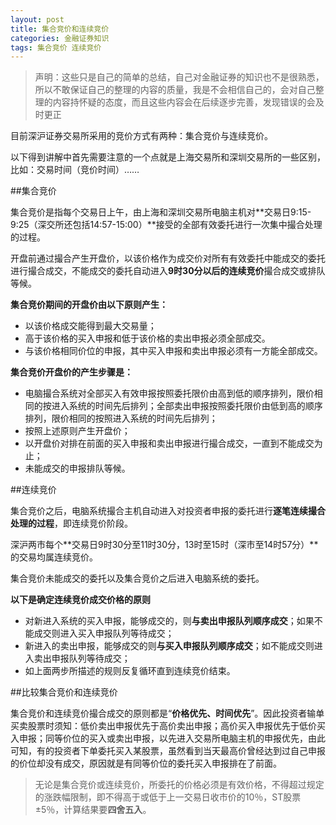 ```yaml
---
layout: post
title: 集合竞价和连续竞价
categories: 金融证券知识
tags: 集合竞价 连续竞价
---
```


>声明：这些只是自己的简单的总结，自己对金融证券的知识也不是很熟悉，所以不敢保证自己的整理的内容的质量，我是不会相信自己的，会对自己整理的内容持怀疑的态度，而且这些内容会在后续逐步完善，发现错误的会及时更正

目前深沪证券交易所采用的竞价方式有两种：集合竞价与连续竞价。

以下得到讲解中首先需要注意的一个点就是上海交易所和深圳交易所的一些区别，比如：交易时间（竞价时间）……

##集合竞价

集合竞价是指每个交易日上午，由上海和深圳交易所电脑主机对**交易日9:15-9:25（深交所还包括14:57-15:00）**接受的全部有效委托进行一次集中撮合处理的过程。

开盘前通过撮合产生开盘价，以该价格作为成交价对所有有效委托中能成交的委托进行撮合成交，不能成交的委托自动进入**9时30分以后的连续竞价**撮合成交或排队等候。

**集合竞价期间的开盘价由以下原则产生：**

* 以该价格成交能得到最大交易量；
* 高于该价格的买入申报和低于该价格的卖出申报必须全部成交。
* 与该价格相同价位的申报，其中买入申报和卖出申报必须有一方能全部成交。

**集合竞价开盘价的产生步骤是：**

* 电脑撮合系统对全部买入有效申报按照委托限价由高到低的顺序排列，限价相同的按进入系统的时间先后排列；全部卖出申报按照委托限价由低到高的顺序排列，限价相同的按照进入系统的时间先后排列；
* 按照上述原则产生开盘价；
* 以开盘价对排在前面的买入申报和卖出申报进行撮合成交，一直到不能成交为止；
* 未能成交的申报排队等候。

##连续竞价

集合竞价之后，电脑系统撮合主机自动进入对投资者申报的委托进行**逐笔连续撮合处理的过程**，即连续竞价阶段。

深沪两市每个**交易日9时30分至11时30分，13时至15时（深市至14时57分）**的交易均属连续竞价。

集合竞价未能成交的委托以及集合竞价之后进入电脑系统的委托。

**以下是确定连续竞价成交价格的原则**

* 对新进入系统的买入申报，能够成交的，则**与卖出申报队列顺序成交**；如果不能成交则进入买入申报队列等待成交；
* 新进入的卖出申报，能够成交的则**与买入申报队列顺序成交**；如不能成交则进入卖出申报队列等待成交；
* 如上面两步所描述的规则反复循环直到连续竞价结束。


##比较集合竞价和连续竞价

集合竞价和连续竞价撮合成交的原则都是“**价格优先、时间优先**”。因此投资者输单买卖股票时须知：低价卖出申报优先于高价卖出申报；高价买入申报优先于低价买入申报；同等价位的买入或卖出申报，以先进入交易所电脑主机的申报优先，由此可知，有的投资者下单委托买入某股票，虽然看到当天最高价曾经达到过自己申报的价位却没有成交，原因就是有同等价位的委托买入申报排在了前面。

>无论是集合竞价或连续竞价，所委托的价格必须是有效价格，不得超过规定的涨跌幅限制，即不得高于或低于上一交易日收市价的10％，ST股票±5％，计算结果要**四舍五入**。
